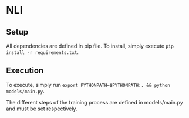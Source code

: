# NLI

## Setup
All dependencies are defined in pip file. To install, simply execute `pip install -r requirements.txt`.

## Execution
To execute, simply run `export PYTHONPATH=$PYTHONPATH:. && python models/main.py`.

The different steps of the training process are defined in models/main.py and must be set respectively.
